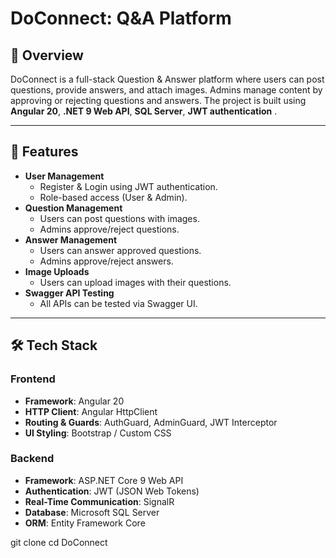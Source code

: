 # DoConnect: Q&A Platform

## 📌 Overview
DoConnect is a full-stack Question & Answer platform where users can post questions, provide answers, and attach images. 
Admins manage content by approving or rejecting questions and answers. 
The project is built using **Angular 20**, **.NET 9 Web API**, **SQL Server**, **JWT authentication** .

---

## 🚀 Features
- **User Management**
  - Register & Login using JWT authentication.
  - Role-based access (User & Admin).
- **Question Management**
  - Users can post questions with images.
  - Admins approve/reject questions.
- **Answer Management**
  - Users can answer approved questions.
  - Admins approve/reject answers.
- **Image Uploads**
  - Users can upload images with their questions.
- **Swagger API Testing**
  - All APIs can be tested via Swagger UI.

---

## 🛠 Tech Stack

### **Frontend**
- **Framework**: Angular 20
- **HTTP Client**: Angular HttpClient
- **Routing & Guards**: AuthGuard, AdminGuard, JWT Interceptor
- **UI Styling**: Bootstrap / Custom CSS

### **Backend**
- **Framework**: ASP.NET Core 9 Web API
- **Authentication**: JWT (JSON Web Tokens)
- **Real-Time Communication**: SignalR
- **Database**: Microsoft SQL Server
- **ORM**: Entity Framework Core



git clone <your-repo-url>
cd DoConnect
